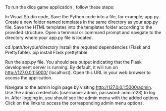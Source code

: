 To run the dice game application , follow these steps:

In Visual Studio code, Save the Python code into a file, for example, app.py.
Create a new folder named templates in the same directory as your app.py file.
Save the HTML templates into the templates folder according to the provided structure.
Open a terminal or command prompt and navigate to the directory where your app.py file is located.

cd /path/to/your/directory
Install the required dependencies (Flask and PrettyTable).
pip install Flask prettytable

Run the app.py file.
You should see output indicating that the Flask development server is running. By default, it will run on http://127.0.0.1:5000/ (localhost). Open this URL in your web browser to access the application.

Navigate to the admin login page by visiting http://127.0.0.1:5000/admin.
Use the admin credentials (username: admin, password: admin123) to log in.
After logging in, you should see the admin menu with the added options. Click on the links to access the corresponding admin menu options.
